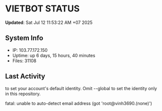 # VIETBOT STATUS
**Updated**: Sat Jul 12 11:53:22 AM +07 2025

## System Info
- IP: 103.77.172.150
- Uptime: up 6 days, 15 hours, 40 minutes
- Files: 31108

## Last Activity

to set your account's default identity.
Omit --global to set the identity only in this repository.

fatal: unable to auto-detect email address (got 'root@vinh3690.(none)')
